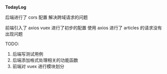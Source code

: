 **TodayLog**

后端进行了 cors 配置 解决跨域请求的问题

前端引入了 axios vuex 进行了初步的配置
使用 axios 进行了 articles 的请求没有出现问题

TODO:

1. 后端写测试用例
2. 后端添加格式处理相关的功能函数
3. 前端对 vuex 进行模块划分
